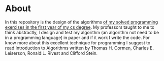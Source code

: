 # About
In this repository is the design of the algorithms [of my solved programming exercises in the first year of my cs degree](https://github.com/rayniel95/c-sharp-little-projects). My professors taught to me to think abstractly, I design and test my algorithm (an algorithm not need to be in a programming language) in paper and if it work I write the code. For know more about this excellent technique for programming I suggest to read Introduction to Algorithms written by Thomas H. Cormen, Charles E. Leiserson, Ronald L. Rivest and Clifford Stein.
